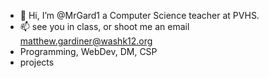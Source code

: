 - 👋 Hi, I’m @MrGard1 a Computer Science teacher at PVHS.
- 📫 see you in class, or shoot me an email matthew.gardiner@washk12.org
- Programming, WebDev, DM, CSP
- projects

<!---
MrGard1/MrGard1 is a ✨ special ✨ repository because its `README.md` (this file) appears on your GitHub profile.
You can click the Preview link to take a look at your changes.
--->
